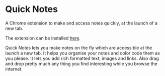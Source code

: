 # Quick Notes
A Chrome extension to make and access notes quickly, at the launch of a new tab.

The extension can be installed [here](https://chrome.google.com/webstore/detail/quick-notes/igjmkejolekkpjnaeknjgaghhlhhekle).

Quick Notes lets you make notes on the fly which are accessible at the launch a new tab.
It helps you organise your notes and color code them as you please.
It lets you add rich formatted text, images and links.
Also drag and drop pretty much any thing you find interesting while you browse the internet.
